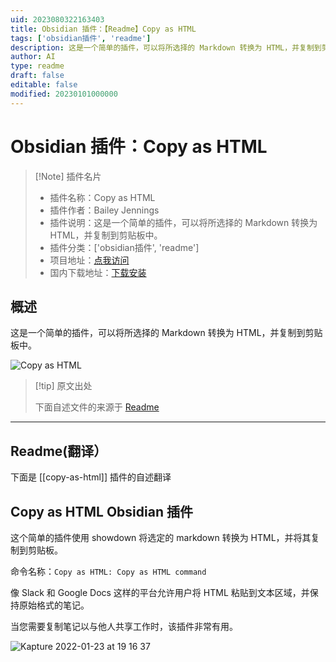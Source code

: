 ```yaml
---
uid: 2023080322163403
title: Obsidian 插件：【Readme】Copy as HTML
tags: ['obsidian插件', 'readme']
description: 这是一个简单的插件，可以将所选择的 Markdown 转换为 HTML，并复制到剪贴板中。
author: AI
type: readme
draft: false
editable: false
modified: 20230101000000
---
```


# Obsidian 插件：Copy as HTML

> [!Note] 插件名片
> - 插件名称：Copy as HTML
> - 插件作者：Bailey Jennings
> - 插件说明：这是一个简单的插件，可以将所选择的 Markdown 转换为 HTML，并复制到剪贴板中。
> - 插件分类：['obsidian插件', 'readme']
> - 项目地址：[点我访问](https://github.com/jenningsb2/copy-as-html)
> - 国内下载地址：[下载安装](https://pkmer.cn/products/plugin/pluginMarket/?copy-as-html)

## 概述

这是一个简单的插件，可以将所选择的 Markdown 转换为 HTML，并复制到剪贴板中。

![Copy as HTML](https://cdn.pkmer.cn/covers/copy-as-html_new.gif!pkmer)

> [!tip] 原文出处
> 
>下面自述文件的来源于 [Readme](https://ghproxy.net/https://raw.githubusercontent.com/jenningsb2/copy-as-html/master/README.md)
> 

---

## Readme(翻译）

下面是 [[copy-as-html]] 插件的自述翻译


## Copy as HTML Obsidian 插件

这个简单的插件使用 showdown 将选定的 markdown 转换为 HTML，并将其复制到剪贴板。

命令名称：`Copy as HTML: Copy as HTML command`

像 Slack 和 Google Docs 这样的平台允许用户将 HTML 粘贴到文本区域，并保持原始格式的笔记。

当您需要复制笔记以与他人共享工作时，该插件非常有用。

![Kapture 2022-01-23 at 19 16 37](https://user-images.githubusercontent.com/29644050/150704697-ac0b82e3-129b-4d33-a986-90c082ea1b9f.gif)



